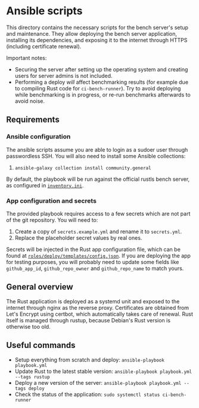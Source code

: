 # Ansible scripts

This directory contains the necessary scripts for the bench server's setup and maintenance. They
allow deploying the bench server application, installing its dependencies, and exposing it to the
internet through HTTPS (including certificate renewal).

Important notes: 

* Securing the server after setting up the operating system and creating users for server admins is not included.
* Performing a deploy _will_ affect benchmarking results (for example due to compiling Rust code for `ci-bench-runner`).
  Try to avoid deploying while benchmarking is in progress, or re-run benchmarks afterwards to avoid noise.

## Requirements

### Ansible configuration

The ansible scripts assume you are able to login as a sudoer user through passwordless SSH. You will
also need to install some Ansible collections:

1. `ansible-galaxy collection install community.general`

By default, the playbook will be run against the official rustls bench server, as configured in
[`inventory.ini`](inventory.ini).

### App configuration and secrets

The provided playbook requires access to a few secrets which are not part of the git repository. You
will need to:

1. Create a copy of `secrets.example.yml` and rename it to `secrets.yml`.
1. Replace the placeholder secret values by real ones.

Secrets will be injected in the Rust app configuration file, which can be found at
[`roles/deploy/templates/config.json`](roles/deploy/templates/config.json). If you are deploying the
app for testing purposes, you will probably need to update some fields like `github_app_id`,
`github_repo_owner` and `github_repo_name` to match yours.

## General overview

The Rust application is deployed as a systemd unit and exposed to the internet through nginx as the
reverse proxy. Certificates are obtained from Let's Encrypt using certbot, which automatically takes
care of renewal. Rust itself is managed through rustup, because Debian's Rust version is otherwise
too old.

## Useful commands

- Setup everything from scratch and deploy: `ansible-playbook playbook.yml`
- Update Rust to the latest stable version: `ansible-playbook playbook.yml --tags rustup`
- Deploy a new version of the server: `ansible-playbook playbook.yml --tags deploy`
- Check the status of the application: `sudo systemctl status ci-bench-runner`
